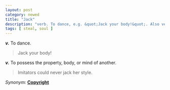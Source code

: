 ```yaml
---
layout: post
category: newed
title: "Jack"
description: "verb. To dance, e.g. &quot;Jack your body!&quot;. Also verb, to steal the property, body, or mind of another, e.g. &quot;Imitators could never jack her style.&quot;"
tags: [ steal, soul ]
---
```


***v.*** To dance.

> Jack your body!

***v.*** To possess the property, body, or mind of another.

> Imitators could never jack her style.

*Synonym:* **[Copyright](/copyright)**

